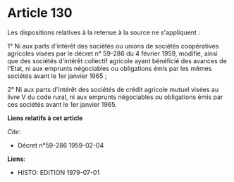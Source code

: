 # Article 130

Les dispositions relatives à la retenue à la source ne s'appliquent :

1° Ni aux parts d'intérêt des sociétés ou unions de sociétés coopératives agricoles visées par le décret n° 59-286 du 4
février 1959, modifié, ainsi que des sociétés d'intérêt collectif agricole ayant bénéficié des avances de l'Etat, ni aux
emprunts négociables ou obligations émis par les mêmes sociétés avant le 1er janvier 1965 ;

2° Ni aux parts d'intérêt des sociétés de crédit agricole mutuel visées au livre V du code rural, ni aux emprunts négociables
ou obligations émis par ces sociétés avant le 1er janvier 1965.

**Liens relatifs à cet article**

_Cite_:

  - Décret n°59-286 1959-02-04

**Liens**:

  - HISTO: EDITION 1979-07-01
